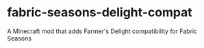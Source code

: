 # fabric-seasons-delight-compat
A Minecraft mod that adds Farmer's Delight compatibility for Fabric Seasons

